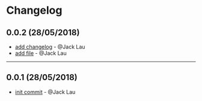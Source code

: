 # Changelog

## 0.0.2 (28/05/2018)
- [add changelog](https://github.com/jacklau-neat/test-release-notes/commit/570b7d22fe467a42b4d559483f8b9a7fb0404c2d) - @Jack Lau
- [add file](https://github.com/jacklau-neat/test-release-notes/commit/4f3ff8c781a0f724e50eaffd70b4e616939a52d8) - @Jack Lau

---

## 0.0.1 (28/05/2018)
- [init commit](https://github.com/jacklau-neat/test-release-notes/commit/9d2840e5f9e6e9b12bc503504d694e0f49b61327) - @Jack Lau

